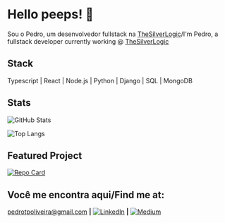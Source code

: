 # Hello peeps! 👋
Sou o Pedro, um desenvolvedor fullstack na [TheSilverLogic](tsl.io)/I'm Pedro, a fullstack developer currently working @ [TheSilverLogic](tsl.io)

## Stack
Typescript | React | Node.js | Python | Django | SQL | MongoDB

## Stats
![GitHub Stats](https://github-readme-stats.vercel.app/api?username=pedrotpo&theme=transparent&bg_color=000&border_color=30A3DC&show_icons=true&icon_color=30A3DC&title_color=E94D5F&text_color=FFF)

![Top Langs](https://github-readme-stats-git-masterrstaa-rickstaa.vercel.app/api/top-langs/?username=pedrotpo&layout=compact&bg_color=000&border_color=30A3DC&title_color=E94D5F&text_color=FFF)

## Featured Project
[![Repo Card](https://github-readme-stats.vercel.app/api/pin/?username=pedrotpo&repo=tsl_wallapp&bg_color=000&border_color=30A3DC&show_icons=true&icon_color=30A3DC&title_color=E94D5F&text_color=FFF)](https://github.com/pedrotpo/tsl_wallapp)

## Você me encontra aqui/Find me at:
[pedrotpoliveira@gmail.com](mailto:pedrotpoliveira@gmail.com) **|** 
[![LinkedIn](https://img.shields.io/badge/LinkedIn-0077B5?style=for-the-badge&logo=linkedin&logoColor=white)](https://www.linkedin.com/in/pedrotpires/) **|** 
[![Medium](https://img.shields.io/badge/-Medium-%23000000?style=for-the-badge&logo=medium&logoColor=white)](https://medium.com/@pedrotpo)
